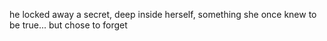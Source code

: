 he locked away a secret, deep inside herself, something she once knew to be true... but chose to forget
